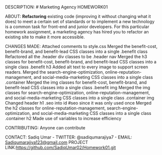   DESCRIPTION: # Marketing Agency HOMEWORK01
  
  ABOUT: **Refactoring** existing code (improving it without changing what it does) to meet a certain set of standards or to implement a new technology is a common task for front-end and junior developers. For this particular homework assignment, a marketing agency has hired you to refactor an existing site to make it more accessible. 
  
  CHANGES MADE:
Attached comments to style.css
Merged the benefit-cost, benefit-brand, and benefit-lead CSS classes into a single .benefit class
Refactored all the .header div classes to be .header nav
Merged the h3 classes for benefit-cost, benefit-brand, and benefit-lead CSS classes into a single class .benefit h3
Added alt text to every image to support screen readers.
Merged the search-engine-optimization, online-reputation-management, and social-media-marketing CSS classes into a single class .container
Merged the img classes for benefit-cost, benefit-brand, and benefit-lead CSS classes into a single class .benefit img
Merged the img classes for search-engine-optimization, online-reputation-management, and social-media-marketing CSS classes into a single class .container img
Changed header h1 .seo into id #seo since it was only used once
Merged the h2 classes for online-reputation-management, search-engine-optimization, and social-media-marketing CSS classes into a single class .container h2
Made use of variables to increase efficiency

  CONTRIBUTING: Anyone can contribute
  
  CONTACT: Sadiq Umar - TWITTER: @sadiqumarajiya7 - EMAIL: Sadiqumarajiya123@gmail.com
   PROJECT LINK:https://github.com/SadiqUmar02/Homework01.git
                            
  

